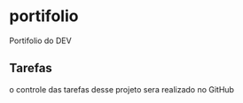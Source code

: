 # portifolio
Portifolio do DEV 

## Tarefas

o controle das tarefas desse projeto sera realizado no GitHub 